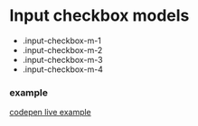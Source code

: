 # Input checkbox models

- .input-checkbox-m-1
- .input-checkbox-m-2
- .input-checkbox-m-3
- .input-checkbox-m-4

### example

[codepen live example](https://codepen.io/Endwall/details/dyQeJbp)
